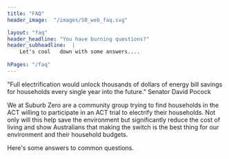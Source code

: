 ```yaml
--- 
title: "FAQ"  
header_image:  "/images/S0_web_faq.svg"

layout: "faq"
header_headline: "You have burning questions?"
header_subheadline:  |
    Let's cool   down with some answers....
   
hPages: "/faq"
---  
```


"Full electrification would unlock thousands of dollars of energy bill savings for households every single year into the future." Senator David Pocock

We at Suburb Zero are a community group trying to find households in the ACT willing to participate in an ACT trial to electrify their households. Not only will this help save the environment but significantly reduce the cost of living and show Australians that making the switch is the best thing for our environment and their household budgets.

Here's  some answers to common questions. 

 
